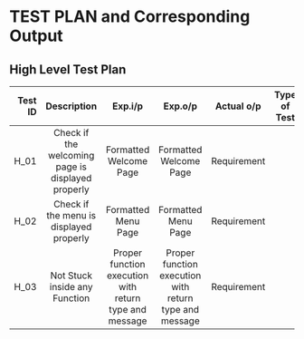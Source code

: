 # TEST PLAN and Corresponding Output

## High Level Test Plan
| Test ID | Description                                       | Exp.i/p                                                | Exp.o/p | Actual o/p | Type of Test |
| -------:|:-------------------------------------------------:|:------------------------------------------------------:|:-------:|:----------:|:------------:|
| H_01    | Check if the welcoming page is displayed properly | Formatted Welcome Page                                 | Formatted Welcome Page | Requirement
| H_02    | Check if the menu is displayed properly           | Formatted Menu Page                                    | Formatted Menu Page | Requirement
| H_03    | Not Stuck inside any Function                     | Proper function execution with return type and message | Proper function execution with return type and message | Requirement

